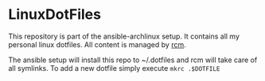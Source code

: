 # LinuxDotFiles
This repository is part of the ansible-archlinux setup. It contains all my personal linux dotfiles.
All content is managed by [rcm](https://robots.thoughtbot.com/rcm-for-rc-files-in-dotfiles-repos).

The ansible setup will install this repo to ~/.dotfiles and rcm will take care
of all symlinks. To add a new dotfile simply execute `mkrc .$DOTFILE`

